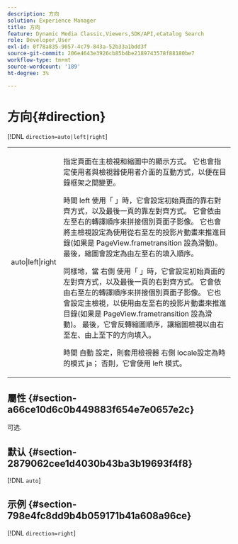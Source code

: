 ```yaml
---
description: 方向
solution: Experience Manager
title: 方向
feature: Dynamic Media Classic,Viewers,SDK/API,eCatalog Search
role: Developer,User
exl-id: 0f78a835-9057-4c79-843a-52b33a1bdd3f
source-git-commit: 206e4643e3926cb85b4be2189743578f88180be7
workflow-type: tm+mt
source-wordcount: '189'
ht-degree: 3%

---
```


# 方向{#direction}

[!DNL `direction=auto|left|right`]

<table id="table_1D425B7685D448459CD3FE8D683C813C"> 
 <tbody> 
  <tr> 
   <td colname="col1"> <p> <span class="codeph"> auto|left|right </span> </p> </td> 
   <td colname="col2"> <p>指定頁面在主檢視和縮圖中的顯示方式。 它也會指定使用者與檢視器使用者介面的互動方式，以便在目錄框架之間變更。 </p> <p>時間 <span class="codeph"> left </span> 使用「 」時，它會設定初始頁面的靠右對齊方式，以及最後一頁的靠左對齊方式。 它會依由左至右的轉譯順序來拼接個別頁面子影像。 它也會將主檢視設定為使用從右至左的投影片動畫來推進目錄(如果是 <span class="codeph"> PageView.frametransition </span> 設為滑動)。 最後，縮圖會設定為由左至右的填入順序。 </p> <p>同樣地，當 <span class="codeph"> 右側 </span> 使用「 」時，它會設定初始頁面的左對齊方式，以及最後一頁的右對齊方式。 它會依由右至左的轉譯順序來拼接個別頁面子影像。 它也會設定主檢視，以使用由左至右的投影片動畫來推進目錄(如果是 <span class="codeph"> PageView.frametransition </span> 設為滑動)。 最後，它會反轉縮圖順序，讓縮圖檢視以由右至左、由上至下的方向填入。 </p> <p>時間 <span class="codeph"> 自動 </span> 設定，則套用檢視器 <span class="codeph"> 右側 </span> locale設定為時的模式 <span class="codeph"> ja； </span>否則，它會使用 <span class="codeph"> left </span> 模式。 </p> </td> 
  </tr> 
 </tbody> 
</table>

## 屬性 {#section-a66ce10d6c0b449883f654e7e0657e2c}

可选.

## 默认 {#section-2879062cee1d4030b43ba3b19693f4f8}

[!DNL `auto`]

## 示例 {#section-798e4fc8dd9b4b059171b41a608a96ce}

[!DNL `direction=right`]
